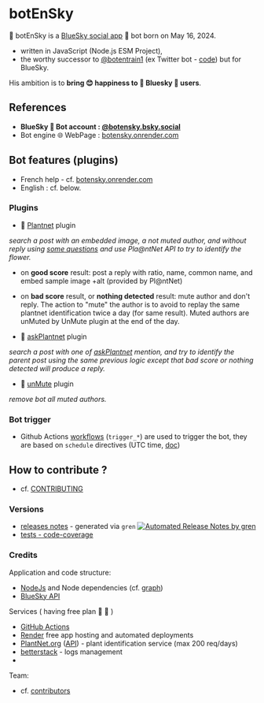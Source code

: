 # botEnSky

👢 botEnSky is a [BlueSky social app](https://bsky.app/) 🤖 bot born on May 16, 2024.
- written in JavaScript (Node.js ESM Project),
- the worthy successor to [@botentrain1](https://twitter.com/botentrain1) (ex Twitter bot - [code](https://github.com/boly38/botEnTrain)) but for BlueSky.

His ambition is to **bring 😊 happiness to 🦋 Bluesky 👤 users**.

## References

- **BlueSky 🤖 Bot account : [@botensky.bsky.social](https://bsky.app/profile/botensky.bsky.social)** 
- Bot engine 🌐 WebPage : [botensky.onrender.com](https://botensky.onrender.com/)

## Bot features (plugins)

- French help - cf. [botensky.onrender.com](https://botEnSky.onrender.com)
- English : cf. below.

### Plugins
- 🧩 [Plantnet](src/plugins/Plantnet.js) plugin

*search a post with an embedded image, a not muted author, and without reply using [some questions](src/data/questionsPlantnet.json) and use Pla@ntNet API to try to identify the flower.*
- on **good score** result: post a reply with ratio, name, common name, and embed sample image +alt (provided by Pl@ntNet)
- on **bad score** result, or **nothing detected** result: mute author and don't reply. The action to "mute" the author is to avoid to replay the same plantnet identification twice a day (for same result). Muted authors are unMuted by UnMute plugin at the end of the day.

- 🧩 [askPlantnet](src/plugins/AskPlantnet.js) plugin

*search a post with one of [askPlantnet](src/data/askPlantnet.json) mention, and try to identify the parent post using the same previous logic except that bad score or nothing detected will produce a reply.*


- 🧩 [unMute](src/plugins/UnMute.js) plugin

*remove bot all muted authors.*

### Bot trigger
- Github Actions [workflows](.github/workflows) (`trigger_*`) are used to trigger the bot, they are based on `schedule` directives (UTC time, [doc](https://docs.github.com/en/actions/using-workflows/events-that-trigger-workflows#schedule))


## How to contribute ?

- cf. [CONTRIBUTING](.github/CONTRIBUTING.md)

### Versions
- [releases notes](https://github.com/boly38/botEnSky/releases)  - generated via `gren` [![Automated Release Notes by gren](https://img.shields.io/badge/%F0%9F%A4%96-release%20notes-00B2EE.svg)](https://github-tools.github.io/github-release-notes/)
- [tests - code-coverage](https://boly38.github.io/botEnSky/)

### Credits
Application and code structure:
- [NodeJs](https://nodejs.org/) and Node dependencies (cf. [graph](https://github.com/boly38/botEnSky/network/dependencies))
- [BlueSky API](https://docs.bsky.app/)

Services ( having free plan 🚀 🌷 )
- [GitHub Actions](https://github.com/features/actions)
- [Render](https://render.com/) free app hosting and automated deployments
- [PlantNet.org](https://plantnet.org) ([API](https://my.plantnet.org/)) - plant identification service (max 200 req/days)
- [betterstack](https://logs.betterstack.com/) - logs management
- 

Team:
- cf. [contributors](https://github.com/boly38/botEnSky/graphs/contributors)
